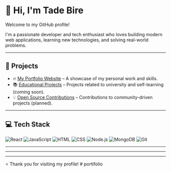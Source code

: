 # 👋 Hi, I'm Tade Bire

Welcome to my GitHub profile!

I'm a passionate developer and tech enthusiast who loves building modern web applications, learning new technologies, and solving real-world problems.

---

## 🚀 Projects

- 🔥 [My Portfolio Website](https://github.com/TadeBire/my-portifolio) – A showcase of my personal work and skills.
- 📚 [Educational Projects](#) – Projects related to university and self-learning (coming soon).
- 💡 [Open Source Contributions](#) – Contributions to community-driven projects (planned).

---

## 💻 Tech Stack

![React](https://img.shields.io/badge/React-20232A?style=for-the-badge&logo=react&logoColor=61DAFB)
![JavaScript](https://img.shields.io/badge/JavaScript-F7DF1E?style=for-the-badge&logo=javascript&logoColor=black)
![HTML](https://img.shields.io/badge/HTML5-E34F26?style=for-the-badge&logo=html5&logoColor=white)
![CSS](https://img.shields.io/badge/CSS3-1572B6?style=for-the-badge&logo=css3&logoColor=white)
![Node.js](https://img.shields.io/badge/Node.js-339933?style=for-the-badge&logo=nodedotjs&logoColor=white)
![MongoDB](https://img.shields.io/badge/MongoDB-4EA94B?style=for-the-badge&logo=mongodb&logoColor=white)
![Git](https://img.shields.io/badge/Git-F05032?style=for-the-badge&logo=git&logoColor=white)

---

---

---

⭐️ Thank you for visiting my profile!
#   p o r t i f o l i o  
 